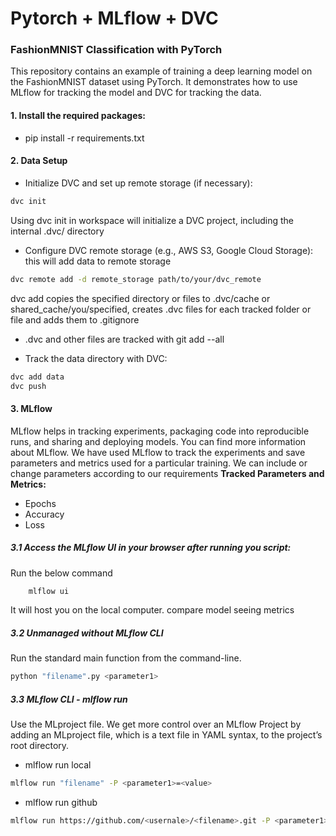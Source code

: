 # Pytorch + MLflow + DVC 
### FashionMNIST Classification with PyTorch

This repository contains an example of training a deep learning model on the FashionMNIST dataset using PyTorch. It demonstrates how to use MLflow for tracking the model and DVC for tracking the data. 

#### 1. Install the required packages:
- pip install -r requirements.txt

#### 2. Data Setup
- Initialize DVC and set up remote storage (if necessary):
 ```sh
dvc init
```
Using dvc init in workspace will initialize a DVC project, including the internal .dvc/ directory

- Configure DVC remote storage (e.g., AWS S3, Google Cloud Storage):
this will add data to remote storage
 ```sh
dvc remote add -d remote_storage path/to/your/dvc_remote
```
dvc add copies the specified directory or files to .dvc/cache or shared_cache/you/specified, creates .dvc files for each tracked folder or file and adds them to .gitignore
* .dvc and other files are tracked with git add --all

- Track the data directory with DVC:
 ```sh
dvc add data
dvc push
```

#### 3. MLflow
MLflow helps in tracking experiments, packaging code into reproducible runs, and sharing and deploying models. You can find more information about MLflow. We have used MLflow to track the experiments and save parameters and metrics used for a particular training. We can include or change parameters according to our requirements
**Tracked Parameters and Metrics:**
- Epochs
- Accuracy
- Loss

##### 3.1 Access the MLflow UI in your browser after running you script:
Run  the below command
```sh
    mlflow ui
```
It will host you on the local computer. compare model seeing metrics


##### 3.2 Unmanaged without MLflow CLI
Run the standard main function from the command-line.
 ```sh
python "filename".py <parameter1>
```

##### 3.3 MLflow CLI - mlflow run
Use the MLproject file. We get more control over an MLflow Project by adding an MLproject file, which is a text file in YAML syntax, to the project’s root directory.

- mlflow run local
 ```sh
mlflow run "filename" -P <parameter1>=<value>
```
- mlflow run github
 ```sh
mlflow run https://github.com/<usernale>/<filename>.git -P <parameter1>=<value>
```

 
